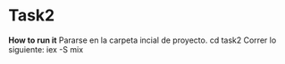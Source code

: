 # Task2

**How to run it**
Pararse en la carpeta incial de proyecto.
cd task2
Correr lo siguiente: iex -S mix




